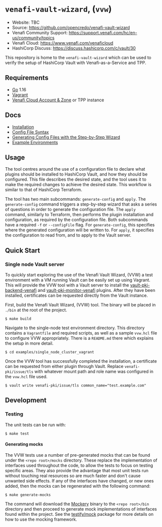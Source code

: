 # `venafi-vault-wizard`, (`vvw`)

-	Website: TBC
-	Source: https://github.com/opencredo/venafi-vault-wizard
-	Venafi Community Support: https://support.venafi.com/hc/en-us/community/topics
-	Venafi Cloud: https://www.venafi.com/venaficloud
-	HashiCorp Discuss: https://discuss.hashicorp.com/c/vault/30

This repository is home to the `venafi-vault-wizard` which can be used to verify the setup of HashiCorp Vault with Venafi-as-a-Service and TPP.

## Requirements

-	[Go](https://golang.org/doc/install) 1.16
-	[Vagrant](https://www.vagrantup.com/downloads)
-	[Venafi Cloud Account & Zone](https://ui.venafi.cloud/login) or TPP instance

## Docs

- [Installation](docs/installation.md)
- [Config File Syntax](docs/config-file-format.md)
- [Generating Config Files with the Step-by-Step Wizard](docs/config-generation.md)
- [Example Environments](examples/README.md)

## Usage

The tool centres around the use of a configuration file to declare what plugins should be installed to HashiCorp Vault, and how they should be configured.
This file describes the desired state, and the tool uses it to make the required changes to achieve the desired state.
This workflow is similar to that of HashiCorp Terraform.

The tool has two main subcommands: `generate-config` and `apply`.
The `generate-config` command triggers a step-by-step wizard that asks a series of questions in order to generate the configuration file.
The `apply` command, similarly to Terraform, then performs the plugin installation and configuration, as required by the configuration file.
Both subcommands have a required `-f` or `--configFile` flag.
For `generate-config`, this specifies where the generated configuration will be written to.
For `apply`, it specifies the configuration to read from, and to apply to the Vault server.

## Quick Start

### Single node Vault server

To quickly start exploring the use of the Venafi Vault Wizard, (VVW) a test environment with a VM running Vault can be easily set up using Vagrant.
This will provide the VVW tool with a Vault server to install the [vault-pki-backend-venafi](https://github.com/Venafi/vault-pki-backend-venafi) and [vault-pki-monitor-venafi](https://github.com/Venafi/vault-pki-monitor-venafi) plugins.
After they have been installed, certificates can be requested directly from the Vault instance.

First, build the Venafi Vault Wizard, (VVW) tool. The binary will be placed in `./bin` at the root of the project.

```shell
$ make build
```

Navigate to the single-node test environment directory.
This directory contains a `Vagrantfile` and required scripts, as well as a sample `vvw.hcl` file to configure VVW appropriately. 
There is a `README.md` there which explains the setup in more detail.

```shell
$ cd examples/single_node_cluster_vagrant
```

Once the VVW tool has successfully completed the installation, a certificate can be requested from either plugin through Vault.
Replace `venafi-pki/issue/tls` with whatever mount path and role name was configured in the `vvw.hcl` file used.

```shell
$ vault write venafi-pki/issue/tls common_name="test.example.com"
```

## Development

### Testing

The unit tests can be run with:

```shell
$ make test
```

#### Generating mocks

The VVW tests use a number of pre-generated mocks that can be found under the `<repo root>/mocks` directory.
These replace the implementation of interfaces used throughout the code, to allow the tests to focus on testing specific areas.
They also provide the advantage that most unit tests run without touching real resources so are much faster and don't cause unwanted side effects.
If any of the interfaces have changed, or new ones added, then the mocks can be regenerated with the following command:

```shell
$ make generate-mocks
```

The command will download the [Mockery](http://github.com/vektra/mockery/v2@v2.6.0) binary to the `<repo root>/bin` directory and 
then proceed to generate mock implementations of interfaces found within the project.
See the [testify/mock](https://pkg.go.dev/github.com/stretchr/testify/mock) package for more details on how to use the mocking framework.
